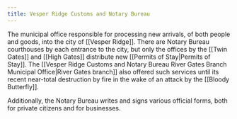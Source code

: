 ```yaml
---
title: Vesper Ridge Customs and Notary Bureau
---
```


The municipal office responsible for processing new arrivals, of both people and goods, into the city of [[Vesper Ridge]]. There are Notary Bureau courthouses by each entrance to the city, but only the offices by the [[Twin Gates]] and [[High Gates]] distribute new [[Permits of Stay|Permits of Stay]]. The [[Vesper Ridge Customs and Notary Bureau River Gates Branch Municipal Office|River Gates branch]] also offered such services until its recent near-total destruction by fire in the wake of an attack by the [[Bloody Butterfly]].

Additionally, the Notary Bureau writes and signs various official forms, both for private citizens and for businesses.